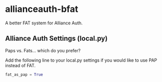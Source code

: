 # allianceauth-bfat

A better FAT system for Alliance Auth.

## Alliance Auth Settings (local.py)
Paps vs. Fats... which do you prefer?

Add the following line to your local.py settings if you would like to use PAP instead of FAT.
```py
fat_as_pap = True
```
